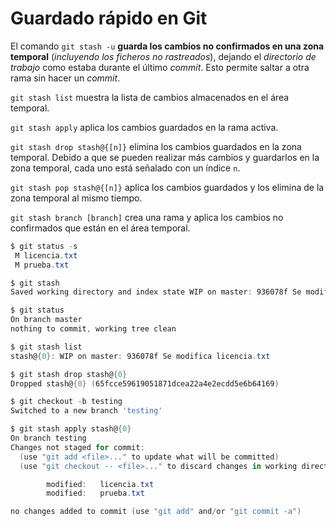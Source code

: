 # Guardado rápido en Git



El comando `git stash -u` **guarda los cambios no confirmados en una zona temporal** (*incluyendo los ficheros no rastreados*), dejando el *directorio de trabajo* como estaba durante el último *commit*. Esto permite saltar a otra rama sin hacer un *commit*.

`git stash list` muestra la lista de cambios almacenados en el área temporal. 

`git stash apply` aplica los cambios guardados en la rama activa.

`git stash drop stash@{[n]}` elimina los cambios guardados en la zona temporal. Debido a que se pueden realizar más cambios y guardarlos en la zona temporal, cada uno está señalado con un índice `n`.

`git stash pop stash@{[n]}` aplica los cambios guardados y los elimina de la zona temporal al mismo tiempo.

`git stash branch [branch]` crea una rama y aplica los cambios no confirmados que están en el área temporal.

~~~powershell
$ git status -s
 M licencia.txt
 M prueba.txt

$ git stash
Saved working directory and index state WIP on master: 936078f Se modifica licencia.txt

$ git status
On branch master
nothing to commit, working tree clean

$ git stash list
stash@{0}: WIP on master: 936078f Se modifica licencia.txt

$ git stash drop stash@{0}
Dropped stash@{0} (65fcce59619051871dcea22a4e2ecdd5e6b64169)
~~~

~~~powershell
$ git checkout -b testing
Switched to a new branch 'testing'

$ git stash apply stash@{0}
On branch testing
Changes not staged for commit:
  (use "git add <file>..." to update what will be committed)
  (use "git checkout -- <file>..." to discard changes in working directory)

        modified:   licencia.txt
        modified:   prueba.txt

no changes added to commit (use "git add" and/or "git commit -a")
~~~

